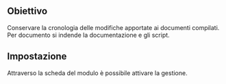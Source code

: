 ## Obiettivo
Conservare la cronologia delle modifiche apportate ai documenti compilati.
Per documento si indende la documentazione e gli script.
## Impostazione
Attraverso la scheda del modulo è possibile attivare la gestione.


